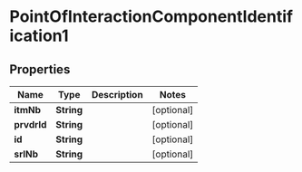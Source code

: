 

# PointOfInteractionComponentIdentification1

## Properties

Name | Type | Description | Notes
------------ | ------------- | ------------- | -------------
**itmNb** | **String** |  |  [optional]
**prvdrId** | **String** |  |  [optional]
**id** | **String** |  |  [optional]
**srlNb** | **String** |  |  [optional]



